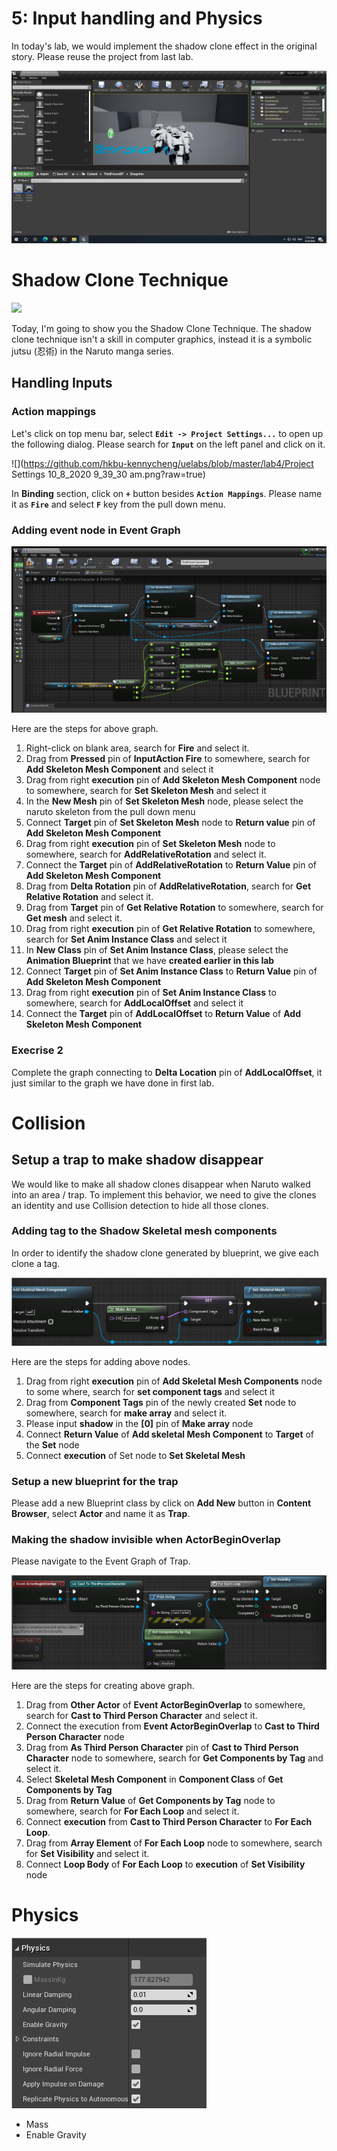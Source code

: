 # 5: Input handling and Physics

In  today's lab, we would implement the shadow clone effect in the original story. Please reuse the project from last lab.

![](https://github.com/hkbu-kennycheng/uelabs/blob/master/lab4/lab4.png?raw=true)

# Shadow Clone Technique

![](https://staticr1.blastingcdn.com/media/photogallery/2016/3/6/660x290/b_620x273/kage-bunshin-no-jutsu-de-naruto_632927.jpg)

Today, I'm going to show you the Shadow Clone Technique. The shadow clone technique isn't a skill in computer graphics, instead it is a symbolic jutsu (忍術) in the Naruto manga series.

## Handling Inputs

### Action mappings

Let's click on  top menu bar, select **`Edit -> Project Settings...`** to open up the following dialog. Please search for **`Input`** on the left panel and click on it.

![](https://github.com/hkbu-kennycheng/uelabs/blob/master/lab4/Project Settings 10_8_2020 9_39_30 am.png?raw=true)

In **Binding** section, click on **`+`** button besides **`Action Mappings`**. Please name it as **`Fire`** and select **`F`** key from the pull down menu.

### Adding event node in Event Graph

![](https://github.com/hkbu-kennycheng/uelabs/blob/master/lab4/ThirdPersonCharacter%2010_8_2020%209_51_36%20am.png?raw=true)


Here are the steps for above graph.

1. Right-click on blank area, search for **Fire** and select it.
2. Drag from **Pressed** pin of **InputAction Fire** to somewhere, search for **Add Skeleton Mesh Component** and select it
3. Drag from right **execution** pin of **Add Skeleton Mesh Component** node to somewhere, search for **Set Skeleton Mesh** and select it
4. In the **New Mesh** pin of **Set Skeleton Mesh** node, please select the naruto skeleton from the pull down menu
5. Connect **Target**  pin of **Set Skeleton Mesh** node to **Return value** pin of **Add Skeleton Mesh Component**
6. Drag from right **execution** pin of **Set Skeleton Mesh** node to somewhere, search for **AddRelativeRotation** and select it.
7. Connect the **Target** pin of **AddRelativeRotation** to **Return Value** pin of **Add Skeleton Mesh Component**
8. Drag from **Delta Rotation** pin of **AddRelativeRotation**, search for **Get Relative Rotation** and select it.
9. Drag from **Target** pin of **Get Relative Rotation** to somewhere, search for **Get mesh** and select it.
10. Drag from right **execution** pin of **Get Relative Rotation** to somewhere, search for **Set Anim Instance Class** and select it
11. In **New Class** pin of **Set Anim Instance Class**, please select the **Animation Blueprint** that we have **created earlier in this lab**
12. Connect **Target** pin of **Set Anim Instance Class** to **Return Value** pin of **Add Skeleton Mesh Component**
13. Drag from right **execution** pin of **Set Anim Instance Class** to somewhere, search for **AddLocalOffset** and select it
14. Connect the **Target** pin of **AddLocalOffset** to **Return Value** of **Add Skeleton Mesh Component**

### Execrise 2

Complete the graph connecting to **Delta Location** pin of **AddLocalOffset**, it just similar to the graph we have done in first lab.

# Collision

## Setup a trap to make shadow disappear

We would like to make all shadow clones disappear when Naruto walked into an area / trap. To implement this behavior, we need to give the clones an identity and use Collision detection to hide all those clones.

### Adding tag to the Shadow Skeletal mesh components

In order to identify the shadow clone generated by blueprint, we give each clone a tag.

![](https://github.com/hkbu-kennycheng/uelabs/blob/master/lab5/add-tag.png?raw=true)

Here are the steps for adding above nodes.

1. Drag from right **execution** pin of **Add Skeletal Mesh Components** node to some where, search for **set component tags** and select it
2. Drag from **Component Tags** pin of the newly created **Set** node to somewhere, search for **make array** and select it.
3. Please input **shadow** in the **[0]** pin of **Make array** node
4. Connect **Return Value** of **Add skeletal Mesh Component** to **Target** of the **Set** node
5. Connect **execution** of Set node to **Set Skeletal Mesh**

### Setup a new blueprint for the trap

Please add a new Blueprint class by click on **Add New** button in **Content Browser**, select **Actor** and name it as **Trap**.

### Making the shadow invisible when **ActorBeginOverlap**

Please navigate to the Event Graph of Trap.

![](https://github.com/hkbu-kennycheng/uelabs/blob/master/lab5/make-shadow-invisible.png?raw=true)

Here are the steps for creating above graph.

1. Drag from **Other Actor** of **Event ActorBeginOverlap** to somewhere, search for **Cast to Third Person Character** and select it.
2. Connect the execution from  **Event ActorBeginOverlap** to **Cast to Third Person Character**  node
3. Drag from **As Third Person Character** pin of **Cast to Third Person Character**  node to somewhere, search for **Get Components by Tag** and select it.
4. Select **Skeletal Mesh Component** in **Component Class** of **Get Components by Tag**
5. Drag from **Return Value** of **Get Components by Tag** node to somewhere, search for **For Each Loop** and select it.
6. Connect **execution** from **Cast to Third Person Character** to  **For Each Loop**.
7. Drag from **Array Element** of **For Each Loop** node to somewhere, search for **Set Visibility** and select it.
8. Connect **Loop Body** of  **For Each Loop** to **execution** of **Set Visibility** node

# Physics

![](https://github.com/hkbu-kennycheng/uelabs/blob/master/lab5/physics-properties.png?raw=true)

- Mass
- Enable Gravity



